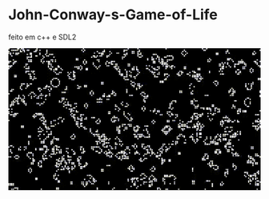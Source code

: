 # John-Conway-s-Game-of-Life

feito em c++ e SDL2

![Local GIF](WhatsApp-Video-2024-08-02-at-14.37.07.gif)

